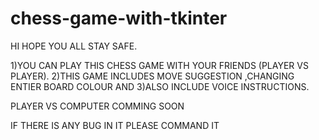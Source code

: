 # chess-game-with-tkinter

HI HOPE YOU ALL STAY SAFE.

  1)YOU CAN PLAY THIS CHESS GAME WITH YOUR FRIENDS (PLAYER VS PLAYER).
  2)THIS GAME INCLUDES MOVE SUGGESTION ,CHANGING ENTIER BOARD COLOUR AND
  3)ALSO INCLUDE VOICE INSTRUCTIONS.
  
PLAYER VS COMPUTER COMMING SOON


IF THERE IS ANY BUG IN IT PLEASE COMMAND IT 
